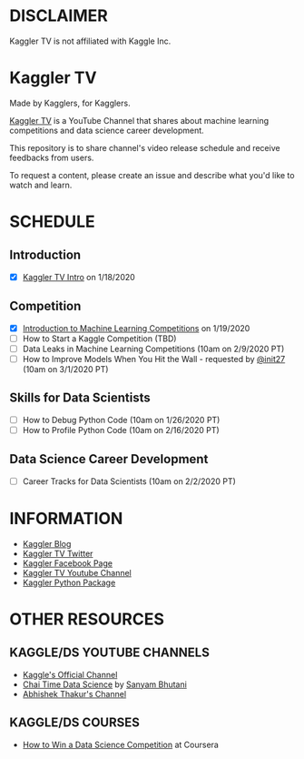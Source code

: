 # DISCLAIMER
Kaggler TV is not affiliated with Kaggle Inc.

# Kaggler TV
Made by Kagglers, for Kagglers.

[Kaggler TV](https://www.youtube.com/channel/UCI8Y-po83Y4LLnIdAe_cmNA/) is a YouTube Channel that shares about machine learning competitions and data science career development.

This repository is to share channel's video release schedule and receive feedbacks from users.

To request a content, please create an issue and describe what you'd like to watch and learn.

# SCHEDULE

## Introduction
- [x] [Kaggler TV Intro](https://www.youtube.com/playlist?list=PLFXBBYbamrKk7eo3fzeKnV_RQqx9bYYx5) on 1/18/2020

## Competition
- [x] [Introduction to Machine Learning Competitions](https://youtu.be/at9NHytskzc) on 1/19/2020
- [ ] How to Start a Kaggle Competition (TBD)
- [ ] Data Leaks in Machine Learning Competitions (10am on 2/9/2020 PT)
- [ ] How to Improve Models When You Hit the Wall - requested by [@init27](https://github.com/init27) (10am on 3/1/2020 PT)

## Skills for Data Scientists
- [ ] How to Debug Python Code (10am on 1/26/2020 PT)
- [ ] How to Profile Python Code (10am on 2/16/2020 PT)

## Data Science Career Development
- [ ] Career Tracks for Data Scientists (10am on 2/2/2020 PT)

# INFORMATION
* [Kaggler Blog](https://kaggler.com)
* [Kaggler TV Twitter](https://twitter.com/kagglertv)
* [Kaggler Facebook Page](https://www.facebook.com/Kaggler/)
* [Kaggler TV Youtube Channel](https://www.youtube.com/channel/UCI8Y-po83Y4LLnIdAe_cmNA/)
* [Kaggler Python Package](https://github.com/jeongyoonlee/Kaggler)

# OTHER RESOURCES

## KAGGLE/DS YOUTUBE CHANNELS
* [Kaggle's Official Channel](https://www.youtube.com/channel/UCSNeZleDn9c74yQc-EKnVTA)
* [Chai Time Data Science](https://www.youtube.com/channel/UCRjtBP-o5FbgRzX2BHQEFtQ) by [Sanyam Bhutani](https://www.kaggle.com/init27)
* [Abhishek Thakur's Channel](https://www.youtube.com/channel/UCBPRJjIWfyNG4X-CRbnv78A)

## KAGGLE/DS COURSES
* [How to Win a Data Science Competition](https://coursera.org/learn/competitive-data-science) at Coursera
